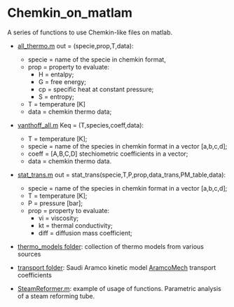 # Chemkin_on_matlam
A series of functions to use Chemkin-like files on matlab.

- [all_thermo.m](https://github.com/sommaa/Chemkin_on_matlam/blob/main/all_thermo.m) out = (specie,prop,T,data):
  - specie = name of the specie in chemkin format,
  - prop = property to evaluate:
    - H = entalpy;
    - G = free energy;
    - cp = specific heat at constant pressure;
    - S = entropy;
  - T = temperature [K]
  - data = chemkin thermo data;
  
- [vanthoff_all.m](https://github.com/sommaa/Chemkin_on_matlam/blob/main/vanthoff_all.m) Keq = (T,species,coeff,data):
  - T = temperature [K];
  - specie = name of the species in chemkin format in a vector [a,b,c,d];
  - coeff = [A,B,C,D] stechiometric coefficients in a vector;
  - data = chemkin thermo data.

- [stat_trans.m](https://github.com/sommaa/Chemkin_on_matlam/blob/main/stat_trans.m) out = stat_trans(specie,T,P,prop,data_trans,PM_table,data):
  - specie = name of the species in chemkin format in a vector [a,b,c,d];
  - T = temperature [K];
  - P = pressure [bar];
  - prop = property to evaluate:
    - vi = viscosity;
    - kt = thermal conductivity;
    - diff = diffusion mass coefficient;
    
- [thermo_models folder](https://github.com/sommaa/Chemkin_on_matlam/tree/main/thermo_models): collection of thermo models from various sources

- [transport folder](https://github.com/sommaa/Chemkin_on_matlam/tree/main/transport): Saudi Aramco kinetic model [AramcoMech]((https://www.universityofgalway.ie/combustionchemistrycentre/mechanismdownloads/aramcomech13/)) transport coefficients
  
- [SteamReformer.m](https://github.com/sommaa/Chemkin_on_matlam/blob/main/SteamReformer.m): example of usage of functions. Parametric analysis of a steam reforming tube.
